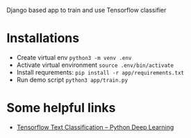Django based app to train and use Tensorflow classifier

# Installations

 - Create virtual env `python3 -m venv .env`
 - Activate virtual environment `source .env/bin/activate`
 - Install requrements: `pip install -r app/requirements.txt`
 - Run demo script `python3 app/train.py`


# Some helpful links
 - [Tensorflow Text Classification – Python Deep Learning](https://sourcedexter.com/tensorflow-text-classification-python/)
